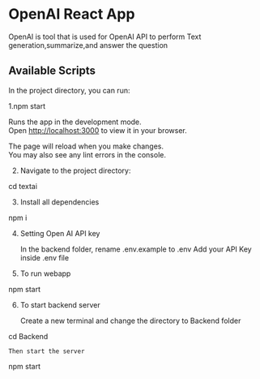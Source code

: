 # OpenAI React App

OpenAI is tool that is used for OpenAI API to perform  Text generation,summarize,and answer the question

## Available Scripts

In the project directory, you can run:

 1.npm start

Runs the app in the development mode.\
Open [http://localhost:3000](http://localhost:3000) to view it in your browser.

The page will reload when you make changes.\
You may also see any lint errors in the console.

2. Navigate to the project directory:

cd textai

3. Install all dependencies

npm i

4. Setting Open AI API key

    In the backend folder, rename .env.example to .env
    Add your API Key inside .env file

5. To run webapp

npm start

6. To start backend server

    Create a new terminal and change the directory to Backend folder

cd Backend

    Then start the server

npm start
